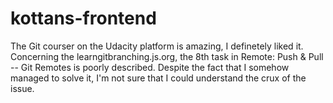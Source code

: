 # kottans-frontend

The Git courser on the Udacity platform is amazing, I definetely liked it. 
Concerning the learngitbranching.js.org, the 8th task in Remote: Push & Pull -- Git Remotes is poorly described. Despite the fact that I somehow managed to solve it, I'm not sure that I could understand the crux of the issue.
